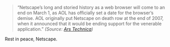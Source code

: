 > “Netscape’s long and storied history as a web browser will come to an end on March 1, as AOL has officially set a date for the browser’s demise. AOL originally put Netscape on death row at the end of 2007, when it announced that it would be ending support for the venerable application.” *(Source: [Ars Technica](http://arstechnica.com/news.ars/post/20080220-aol-ending-all-support-for-netscape-on-march-1.html))*

Rest in peace, Netscape.